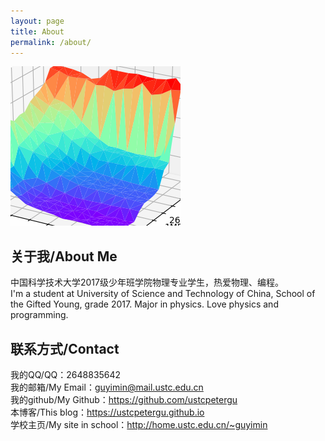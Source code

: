 ```yaml
---
layout: page
title: About
permalink: /about/
---
```

![My Icon](./icon.png)
## 关于我/About Me
中国科学技术大学2017级少年班学院物理专业学生，热爱物理、编程。  
I'm a student at University of Science and Technology of China, School of the Gifted Young, grade 2017. Major in physics. Love physics and programming. 
## 联系方式/Contact
我的QQ/QQ：2648835642  
我的邮箱/My Email：<guyimin@mail.ustc.edu.cn>  
我的github/My Github：<https://github.com/ustcpetergu>  
本博客/This blog：<https://ustcpetergu.github.io>  
学校主页/My site in school：<http://home.ustc.edu.cn/~guyimin>  
